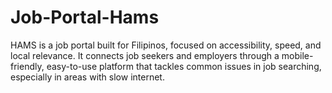 # Job-Portal-Hams
HAMS is a job portal built for Filipinos, focused on accessibility, speed, and local relevance. It connects job seekers and employers through a mobile-friendly, easy-to-use platform that tackles common issues in job searching, especially in areas with slow internet.
